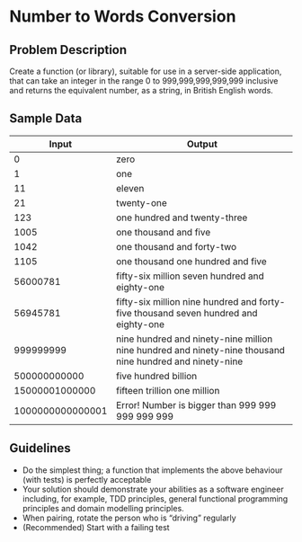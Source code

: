 # Number to Words Conversion

## Problem Description

Create a function (or library), suitable for use in a server-side application, that can take an integer in the range 0 to 999,999,999,999,999 inclusive and returns the equivalent number, as a string, in British English words.

## Sample Data

| Input            | Output                                                                                                  |
| ---------------- | ------------------------------------------------------------------------------------------------------- |
| 0                | zero                                                                                                    |
| 1                | one                                                                                                     |
| 11               | eleven                                                                                                  |
| 21               | twenty-one                                                                                              |
| 123              | one hundred and twenty-three                                                                            |
| 1005             | one thousand and five                                                                                   |
| 1042             | one thousand and forty-two                                                                              |
| 1105             | one thousand one hundred and five                                                                       |
| 56000781         | fifty-six million seven hundred and eighty-one                                                          |
| 56945781         | fifty-six million nine hundred and forty-five thousand seven hundred and eighty-one                     |
| 999999999        | nine hundred and ninety-nine million nine hundred and ninety-nine thousand nine hundred and ninety-nine |
| 500000000000     | five hundred billion                                                                                    |
| 15000001000000   | fifteen trillion one million                                                                            |
| 1000000000000001 | Error! Number is bigger than 999 999 999 999 999                                                        |

## Guidelines

- Do the simplest thing; a function that implements the above behaviour (with tests) is perfectly acceptable
- Your solution should demonstrate your abilities as a software engineer including, for example, TDD principles, general functional programming principles and domain modelling principles.
- When pairing, rotate the person who is “driving” regularly
- (Recommended) Start with a failing test
